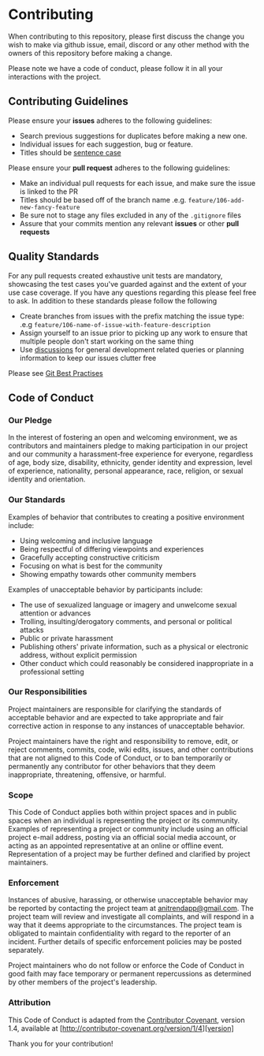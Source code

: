 # Contributing

When contributing to this repository, please first discuss the change you wish to make via github issue, email, discord or any other method with the owners of this repository before making a change.

Please note we have a code of conduct, please follow it in all your interactions with the project.

## Contributing Guidelines

Please ensure your **issues** adheres to the following guidelines:

- Search previous suggestions for duplicates before making a new one.
- Individual issues for each suggestion, bug or feature.
- Titles should be [sentence case](http://grammar.yourdictionary.com/capitalization/rules-for-capitalization-in-titles.html)

Please ensure your **pull request** adheres to the following guidelines:

- Make an individual pull requests for each issue, and make sure the issue is linked to the PR
- Titles should be based off of the branch name .e.g. `feature/106-add-new-fancy-feature`
- Be sure not to stage any files excluded in any of the `.gitignore` files
- Assure that your commits mention any relevant **issues** or other **pull requests**


## Quality Standards

For any pull requests created exhaustive unit tests are mandatory, showcasing the test cases you've guarded against and the extent of your use case coverage. If you have any questions regarding this please feel free to ask. In addition to these standards please follow the following

- Create branches from issues with the prefix matching the issue type: .e.g `feature/106-name-of-issue-with-feature-description`
- Assign yourself to an issue prior to picking up any work to ensure that multiple people don't start working on the same thing
- Use [discussions](https://github.com/AniTrend/anitrend-v2/discussions) for general development related queries or planning information to keep our issues clutter free

Please see [Git Best Practises](https://deepsource.io/blog/git-best-practices/)

## Code of Conduct

### Our Pledge

In the interest of fostering an open and welcoming environment, we as contributors and maintainers pledge to making participation in our project and our community a harassment-free experience for everyone, regardless of age, body size, disability, ethnicity, gender identity and expression, level of experience, nationality, personal appearance, race, religion, or sexual identity and orientation.

### Our Standards

Examples of behavior that contributes to creating a positive environment include:

* Using welcoming and inclusive language
* Being respectful of differing viewpoints and experiences
* Gracefully accepting constructive criticism
* Focusing on what is best for the community
* Showing empathy towards other community members

Examples of unacceptable behavior by participants include:

* The use of sexualized language or imagery and unwelcome sexual attention or advances
* Trolling, insulting/derogatory comments, and personal or political attacks
* Public or private harassment
* Publishing others' private information, such as a physical or electronic address, without explicit permission
* Other conduct which could reasonably be considered inappropriate in a professional setting

### Our Responsibilities

Project maintainers are responsible for clarifying the standards of acceptable behavior and are expected to take appropriate and fair corrective action in response to any instances of unacceptable behavior.

Project maintainers have the right and responsibility to remove, edit, or reject comments, commits, code, wiki edits, issues, and other contributions that are not aligned to this Code of Conduct, or to ban temporarily or permanently any contributor for other behaviors that they deem inappropriate, threatening, offensive, or harmful.

### Scope

This Code of Conduct applies both within project spaces and in public spaces when an individual is representing the project or its community. Examples of representing a project or community include using an official project e-mail address, posting via an official social media account, or acting as an appointed representative at an online or offline event. Representation of a project may be further defined and clarified by project maintainers.

### Enforcement

Instances of abusive, harassing, or otherwise unacceptable behavior may be reported by contacting the project team at anitrendapp@gmail.com. The project team will review and investigate all complaints, and will respond in a way that it deems appropriate to the circumstances. The project team is obligated to maintain confidentiality with regard to the reporter of an incident. Further details of specific enforcement policies may be posted separately.

Project maintainers who do not follow or enforce the Code of Conduct in good faith may face temporary or permanent repercussions as determined by other members of the project's leadership.

### Attribution

This Code of Conduct is adapted from the [Contributor Covenant][homepage], version 1.4, available at [http://contributor-covenant.org/version/1/4][version]

[homepage]: http://contributor-covenant.org
[version]: http://contributor-covenant.org/version/1/4/
 
 
Thank you for your contribution!
